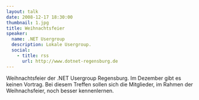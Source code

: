 ```yaml
---
layout: talk
date: 2008-12-17 18:30:00
thumbnail: 1.jpg
title: Weihnachtsfeier
speaker:
  name: .NET Usergroup
  description: Lokale Usergroup.
  social:
    - title: rss
      url: http://www.dotnet-regensburg.de
---
```

Weihnachtsfeier der .NET Usergroup Regensburg. Im Dezember gibt es keinen Vortrag. Bei diesem Treffen sollen sich die Mitglieder, im Rahmen der Weihnachsfeier, noch besser kennenlernen.